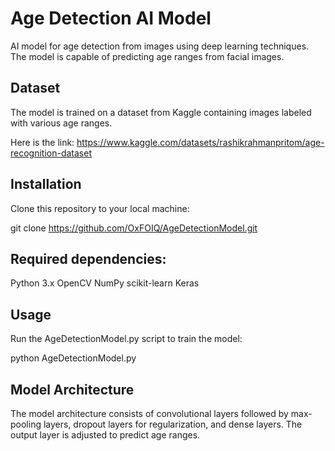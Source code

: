 # Age Detection AI Model 

AI model for age detection from images using deep learning techniques. The model is capable of predicting age ranges from facial images.

## Dataset

The model is trained on a dataset from Kaggle containing images labeled with various age ranges.

Here is the link: https://www.kaggle.com/datasets/rashikrahmanpritom/age-recognition-dataset

## Installation

Clone this repository to your local machine:

git clone https://github.com/OxFOIQ/AgeDetectionModel.git

## Required dependencies:

Python 3.x
OpenCV
NumPy
scikit-learn
Keras

## Usage
Run the AgeDetectionModel.py script to train the model:

python AgeDetectionModel.py


## Model Architecture 

The model architecture consists of convolutional layers followed by max-pooling layers, dropout layers for regularization, and dense layers. The output layer is adjusted to predict age ranges.
